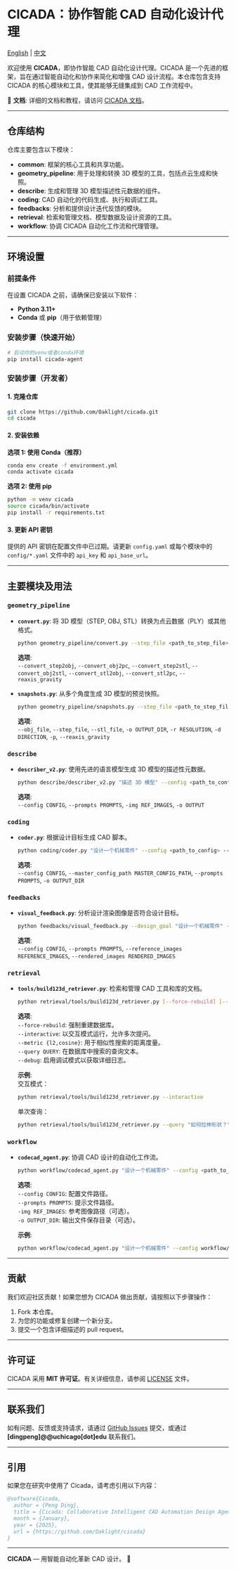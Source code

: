 # CICADA：协作智能 CAD 自动化设计代理

[English](./README_en.md) | [中文](./README_zh.md)

欢迎使用 **CICADA**，即协作智能 CAD 自动化设计代理。CICADA 是一个先进的框架，旨在通过智能自动化和协作来简化和增强 CAD 设计流程。本仓库包含支持 CICADA 的核心模块和工具，使其能够无缝集成到 CAD 工作流程中。

📖 **文档**: 详细的文档和教程，请访问 [CICADA 文档](https://cicada.lab.oaklight.cn)。

---

## 仓库结构

仓库主要包含以下模块：

- **common**: 框架的核心工具和共享功能。
- **geometry_pipeline**: 用于处理和转换 3D 模型的工具，包括点云生成和快照。
- **describe**: 生成和管理 3D 模型描述性元数据的组件。
- **coding**: CAD 自动化的代码生成、执行和调试工具。
- **feedbacks**: 分析和提供设计迭代反馈的模块。
- **retrieval**: 检索和管理文档、模型数据及设计资源的工具。
- **workflow**: 协调 CICADA 自动化工作流和代理管理。

---

## 环境设置

### 前提条件

在设置 CICADA 之前，请确保已安装以下软件：

- **Python 3.11+**
- **Conda** 或 **pip**（用于依赖管理）

### 安装步骤（快速开始）

```bash
# 启动你的venv或者conda环境
pip install cicada-agent
```

### 安装步骤（开发者）

#### 1. 克隆仓库

```bash
git clone https://github.com/Oaklight/cicada.git
cd cicada
```

#### 2. 安装依赖

**选项 1: 使用 Conda（推荐）**

```bash
conda env create -f environment.yml
conda activate cicada
```

**选项 2: 使用 pip**

```bash
python -m venv cicada
source cicada/bin/activate
pip install -r requirements.txt
```

#### 3. 更新 API 密钥

提供的 API 密钥在配置文件中已过期。请更新 `config.yaml` 或每个模块中的 `config/*.yaml` 文件中的 `api_key` 和 `api_base_url`。

---

## 主要模块及用法

### `geometry_pipeline`

- **`convert.py`**: 将 3D 模型（STEP, OBJ, STL）转换为点云数据（PLY）或其他格式。

  ```bash
  python geometry_pipeline/convert.py --step_file <path_to_step_file> --convert_step2obj
  ```

  **选项**:  
  `--convert_step2obj`, `--convert_obj2pc`, `--convert_step2stl`, `--convert_obj2stl`, `--convert_stl2obj`, `--convert_stl2pc`, `--reaxis_gravity`

- **`snapshots.py`**: 从多个角度生成 3D 模型的预览快照。
  ```bash
  python geometry_pipeline/snapshots.py --step_file <path_to_step_file> --snapshots
  ```
  **选项**:  
  `--obj_file`, `--step_file`, `--stl_file`, `-o OUTPUT_DIR`, `-r RESOLUTION`, `-d DIRECTION`, `-p`, `--reaxis_gravity`

### `describe`

- **`describer_v2.py`**: 使用先进的语言模型生成 3D 模型的描述性元数据。
  ```bash
  python describe/describer_v2.py "描述 3D 模型" --config <path_to_config> --prompts <path_to_prompts>
  ```
  **选项**:  
  `--config CONFIG`, `--prompts PROMPTS`, `-img REF_IMAGES`, `-o OUTPUT`

### `coding`

- **`coder.py`**: 根据设计目标生成 CAD 脚本。
  ```bash
  python coding/coder.py "设计一个机械零件" --config <path_to_config> --prompts <path_to_prompts>
  ```
  **选项**:  
  `--config CONFIG`, `--master_config_path MASTER_CONFIG_PATH`, `--prompts PROMPTS`, `-o OUTPUT_DIR`

### `feedbacks`

- **`visual_feedback.py`**: 分析设计渲染图像是否符合设计目标。
  ```bash
  python feedbacks/visual_feedback.py --design_goal "设计一个机械零件" --rendered_images <path_to_images>
  ```
  **选项**:  
  `--config CONFIG`, `--prompts PROMPTS`, `--reference_images REFERENCE_IMAGES`, `--rendered_images RENDERED_IMAGES`

### `retrieval`

- **`tools/build123d_retriever.py`**: 检索和管理 CAD 工具和库的文档。

  ```bash
  python retrieval/tools/build123d_retriever.py [--force-rebuild] [--interactive] [--metric {l2,cosine}] [--query QUERY] [--debug]
  ```

  **选项**:  
  `--force-rebuild`: 强制重建数据库。  
  `--interactive`: 以交互模式运行，允许多次提问。  
  `--metric {l2,cosine}`: 用于相似性搜索的距离度量。  
  `--query QUERY`: 在数据库中搜索的查询文本。  
  `--debug`: 启用调试模式以获取详细日志。

  **示例**:  
  交互模式：

  ```bash
  python retrieval/tools/build123d_retriever.py --interactive
  ```

  单次查询：

  ```bash
  python retrieval/tools/build123d_retriever.py --query "如何拉伸形状？"
  ```

### `workflow`

- **`codecad_agent.py`**: 协调 CAD 设计的自动化工作流。

  ```bash
  python workflow/codecad_agent.py "设计一个机械零件" --config <path_to_config> --prompts <path_to_prompts>
  ```

  **选项**:  
  `--config CONFIG`: 配置文件路径。  
  `--prompts PROMPTS`: 提示文件路径。  
  `-img REF_IMAGES`: 参考图像路径（可选）。  
  `-o OUTPUT_DIR`: 输出文件保存目录（可选）。

  **示例**:

  ```bash
  python workflow/codecad_agent.py "设计一个机械零件" --config workflow/config/code-llm.yaml --prompts workflow/prompts/code-llm.yaml -o output/
  ```

---

## 贡献

我们欢迎社区贡献！如果您想为 CICADA 做出贡献，请按照以下步骤操作：

1. Fork 本仓库。
2. 为您的功能或修复创建一个新分支。
3. 提交一个包含详细描述的 pull request。

---

## 许可证

CICADA 采用 **MIT 许可证**。有关详细信息，请参阅 [LICENSE](./LICENSE) 文件。

---

## 联系我们

如有问题、反馈或支持请求，请通过 [GitHub Issues](https://github.com/Oaklight/cicada/issues) 提交，或通过 **[dingpeng]@@uchicago[dot]edu** 联系我们。

---

## 引用

如果您在研究中使用了 Cicada，请考虑引用以下内容：

```bibtex
@software{Cicada,
  author = {Peng Ding},
  title = {Cicada: Collaborative Intelligent CAD Automation Design Agent},
  month = {January},
  year = {2025},
  url = {https://github.com/Oaklight/cicada}
}
```

---

**CICADA** — 用智能自动化革新 CAD 设计。 🚀

